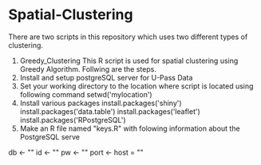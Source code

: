 # Spatial-Clustering
There are two scripts in this repository which uses two different types of clustering.
1. Greedy_Clustering 
This R script is used for spatial clustering using Greedy Algorithm. Follwing are the steps.
1. Install and setup postgreSQL server for U-Pass Data
2. Set your working directory to the location where script is located using following command 
setwd('mylocation')
3. Install various packages
install.packages('shiny')
install.packages('data.table')
install.packages('leaflet')
install.packages('RPostgreSQL')
4. Make an R file named "keys.R" with folowing information about the PostgreSQL serve

db <- ""
id <- ""
pw <- ""
port <- 
host = ""
